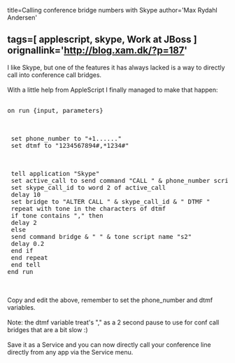 title=Calling conference bridge numbers with Skype
author='Max Rydahl Andersen'

tags=[ applescript, skype, Work at JBoss ]
orignallink='http://blog.xam.dk/?p=187'
---
<div>
<p>I like Skype, but one of the features it has always lacked is a way to directly call into conference call bridges.
<br><br>
With a little help from AppleScript I finally managed to make that happen:
<br><br></p>
<pre lang="applescript" escaped="true">on run {input, parameters}
<br><br>
 set phone_number to "+1......"   
 set dtmf to "1234567894#,*1234#" 
<br><br>
 tell application "Skype"
 set active_call to send command "CALL " &amp; phone_number script name ""
 set skype_call_id to word 2 of active_call
 delay 10
 set bridge to "ALTER CALL " &amp; skype_call_id &amp; " DTMF "
 repeat with tone in the characters of dtmf
 if tone contains "," then
 delay 2
 else
 send command bridge &amp; " " &amp; tone script name "s2"
 delay 0.2
 end if
 end repeat
 end tell
end run</pre>
<br><br>
Copy and edit the above, remember to set the phone_number and dtmf variables.
<br><br>
Note: the dtmf variable treat's "," as a 2 second pause to use for conf call bridges that are a bit slow :)
<br><br>
Save it as a Service and you can now directly call your conference line directly from any app via the Service menu.
</div>
